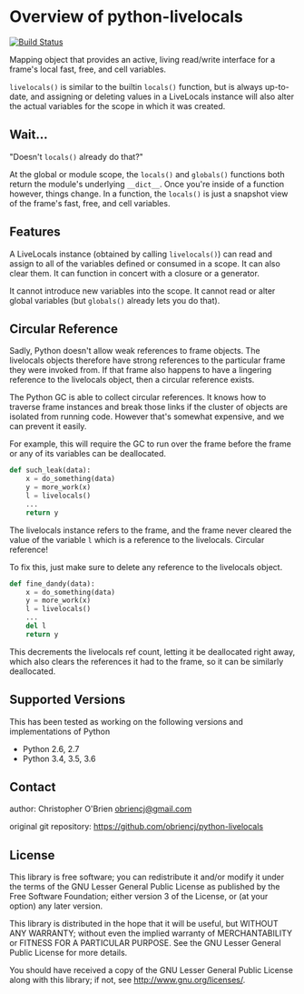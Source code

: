 # Overview of python-livelocals

[![Build Status](https://travis-ci.org/obriencj/python-livelocals.svg?branch=master)](https://travis-ci.org/obriencj/python-livelocals)

Mapping object that provides an active, living read/write interface
for a frame's local fast, free, and cell variables.

`livelocals()` is similar to the builtin `locals()` function, but is
always up-to-date, and assigning or deleting values in a LiveLocals
instance will also alter the actual variables for the scope in which
it was created.

[python]: http://python.org "Python"


## Wait...

"Doesn't `locals()` already do that?"

At the global or module scope, the `locals()` and `globals()`
functions both return the module's underlying `__dict__`. Once you're
inside of a function however, things change. In a function, the
`locals()` is just a snapshot view of the frame's fast, free, and cell
variables.


## Features

A LiveLocals instance (obtained by calling `livelocals()`) can read
and assign to all of the variables defined or consumed in a scope. It
can also clear them.  It can function in concert with a closure or a
generator.

It cannot introduce new variables into the scope. It cannot read or
alter global variables (but `globals()` already lets you do that).


## Circular Reference

Sadly, Python doesn't allow weak references to frame objects. The
livelocals objects therefore have strong references to the particular
frame they were invoked from. If that frame also happens to have a
lingering reference to the livelocals object, then a circular
reference exists.

The Python GC is able to collect circular references. It knows how to
traverse frame instances and break those links if the cluster of
objects are isolated from running code. However that's somewhat
expensive, and we can prevent it easily.

For example, this will require the GC to run over the frame before the
frame or any of its variables can be deallocated.
```python
def such_leak(data):
	x = do_something(data)
	y = more_work(x)
	l = livelocals()
	...
	return y
```

The livelocals instance refers to the frame, and the frame never
cleared the value of the variable `l` which is a reference to the
livelocals. Circular reference!

To fix this, just make sure to delete any reference to the livelocals
object.
```python
def fine_dandy(data):
	x = do_something(data)
	y = more_work(x)
	l = livelocals()
	...
	del l
	return y
```

This decrements the livelocals ref count, letting it be deallocated
right away, which also clears the references it had to the frame, so
it can be similarly deallocated.


## Supported Versions

This has been tested as working on the following versions and
implementations of Python

* Python 2.6, 2.7
* Python 3.4, 3.5, 3.6


## Contact

author: Christopher O'Brien <obriencj@gmail.com>

original git repository: <https://github.com/obriencj/python-livelocals>


## License

This library is free software; you can redistribute it and/or modify
it under the terms of the GNU Lesser General Public License as
published by the Free Software Foundation; either version 3 of the
License, or (at your option) any later version.

This library is distributed in the hope that it will be useful, but
WITHOUT ANY WARRANTY; without even the implied warranty of
MERCHANTABILITY or FITNESS FOR A PARTICULAR PURPOSE.  See the GNU
Lesser General Public License for more details.

You should have received a copy of the GNU Lesser General Public
License along with this library; if not, see
<http://www.gnu.org/licenses/>.
